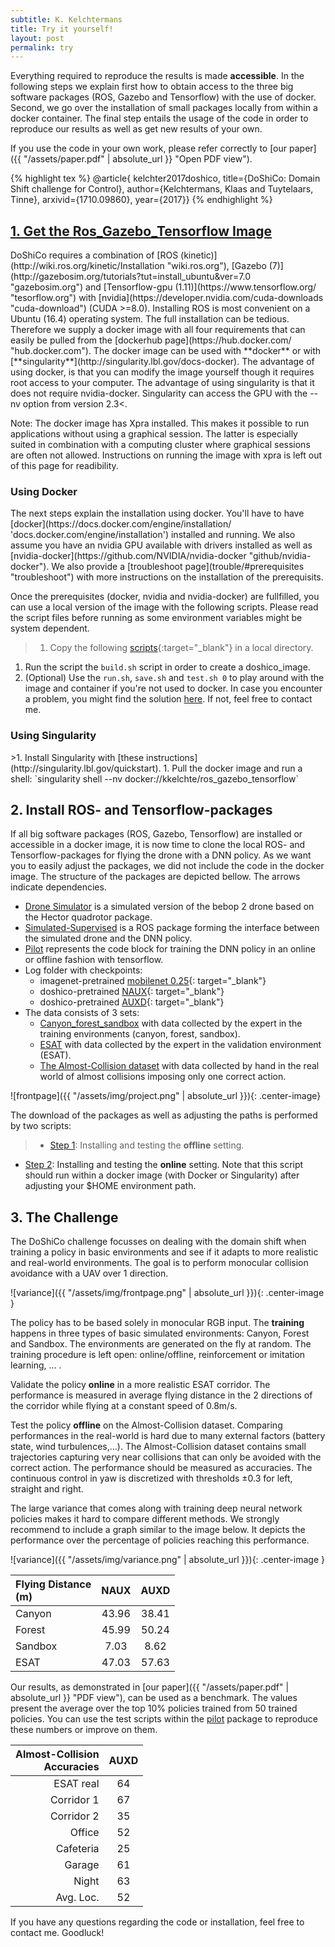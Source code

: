```yaml
---
subtitle: K. Kelchtermans
title: Try it yourself!
layout: post
permalink: try
---
```


Everything required to reproduce the results is made **accessible**. In the following steps we explain first how to obtain access to the three big software packages (ROS, Gazebo and Tensorflow) with the use of docker. Second, we go over the installation of small packages locally from within a docker container. The final step entails the usage of the code in order to reproduce our results as well as get new results of your own.

If you use the code in your own work, please refer correctly to [our paper]({{ "/assets/paper.pdf" | absolute_url }} "Open PDF view").

{% highlight tex %}
	@article{ kelchter2017doshico,
		title={DoShiCo: Domain Shift challenge for Control},
		author={Kelchtermans, Klaas and Tuytelaars, Tinne},
		arxivid={1710.09860},
		year={2017}}
{% endhighlight %}



<h2><a href="https://github.com/kkelchte/doshico/tree/master/assets/code" target="_blank">1. Get the Ros_Gazebo_Tensorflow Image</a></h2>
DoShiCo requires a combination of [ROS (kinetic)](http://wiki.ros.org/kinetic/Installation "wiki.ros.org"), [Gazebo (7)](http://gazebosim.org/tutorials?tut=install_ubuntu&ver=7.0 "gazebosim.org") and [Tensorflow-gpu (1.11)](https://www.tensorflow.org/ "tesorflow.org") with [nvidia](https://developer.nvidia.com/cuda-downloads "cuda-download") (CUDA >=8.0). Installing ROS is most convenient on a Ubuntu (16.4) operating system. The full installation can be tedious. Therefore we supply a docker image with all four requirements that can easily be pulled from the [dockerhub page](https://hub.docker.com/ "hub.docker.com"). 
The docker image can be used with **docker** or with [**singularity**](http://singularity.lbl.gov/docs-docker). The advantage of using docker, is that you can modify the image yourself though it requires root access to your computer. The advantage of using singularity is that it does not require nvidia-docker. Singularity can access the GPU with the --nv option from version 2.3<.

Note: The docker image has Xpra installed. This makes it possible to run applications without using a graphical session. The latter is especially suited in combination with a computing cluster where graphical sessions are often not allowed. Instructions on running the image with xpra is left out of this page for readibility.

<h3>Using Docker</h3>
The next steps explain the installation using docker. You'll have to have [docker](https://docs.docker.com/engine/installation/ 'docs.docker.com/engine/installation') installed and running. We also assume you have an nvidia GPU available with drivers installed as well as [nvidia-docker](https://github.com/NVIDIA/nvidia-docker "github/nvidia-docker"). We also provide a [troubleshoot page](trouble/#prerequisites "troubleshoot") with more instructions on the installation of the prerequisits.

Once the prerequisites (docker, nvidia and nvidia-docker) are fullfilled, you can use a local version of the image with the following scripts. Please read the script files before running as some environment variables might be system dependent.

>1. Copy the following [scripts](https://github.com/kkelchte/doshico/tree/master/assets/code "docker-scripts"){:target="_blank"} in a local directory.
1. Run the script the `build.sh` script in order to create a doshico_image.
1. (Optional) Use the `run.sh`, `save.sh` and `test.sh 0` to play around with the image and container if you're not used to docker. In case you encounter a problem, you might find the solution [here](troubleshoot.md "Troubleshoot page"). If not, feel free to contact me.

<h3>Using Singularity</h3>
>1. Install Singularity with [these instructions](http://singularity.lbl.gov/quickstart).
1. Pull the docker image and run a shell: `singularity shell --nv docker://kkelchte/ros_gazebo_tensorflow`

<h2>2. Install ROS- and Tensorflow-packages</h2>
If all big software packages (ROS, Gazebo, Tensorflow) are installed or accessible in a docker image, it is now time to clone the local ROS- and Tensorflow-packages for flying the drone with a DNN policy. As we want you to easily adjust the packages, we did not include the code in the docker image. The structure of the packages are depicted bellow. The arrows indicate dependencies.

* <a href="https://github.com/kkelchte/hector_quadrotor" target="_blank">Drone Simulator</a> is a simulated version of the bebop 2 drone based on the Hector quadrotor package.
* <a href="https://github.com/kkelchte/simulation_supervised" target="_blank">Simulated-Supervised</a> is a ROS package forming the interface between the simulated drone and the DNN policy.
* <a href="https://github.com/kkelchte/pilot" target="_blank">Pilot</a> represents the code block for training the DNN policy in an online or offline fashion with tensorflow. 
* Log folder with checkpoints:
	* imagenet-pretrained [mobilenet 0.25](https://homes.esat.kuleuven.be/~kkelchte/checkpoints/mobilenet_025.zip){: target="_blank"}
	* doshico-pretrained [NAUX](https://homes.esat.kuleuven.be/~kkelchte/checkpoints/naux.zip){: target="_blank"}
	* doshico-pretrained [AUXD](https://homes.esat.kuleuven.be/~kkelchte/checkpoints/auxd.zip){: target="_blank"}
* The data consists of 3 sets:
	* <a href="https://homes.esat.kuleuven.be/~kkelchte/data/pilot_data/canyon_forest_sandbox.zip" target="_blank">Canyon_forest_sandbox</a> with data collected by the expert in the training environments (canyon, forest, sandbox).
	* <a href="https://homes.esat.kuleuven.be/~kkelchte/data/pilot_data/esat.zip" target="_blank">ESAT</a> with data collected by the expert in the validation environment (ESAT).
	* <a href="https://homes.esat.kuleuven.be/~kkelchte/data/pilot_data/almost_collision_set.zip" target="_blank">The Almost-Collision dataset</a> with data collected by hand in the real world of almost collisions imposing only one correct action.

![frontpage]({{ "/assets/img/project.png" | absolute_url }}){: .center-image}

The download of the packages as well as adjusting the paths is performed by two scripts:

> * <a href="https://github.com/kkelchte/doshico/tree/master/assets/instructions/step_one.sh" target="_blank">Step 1</a>: Installing and testing the **offline** setting.
* <a href="https://github.com/kkelchte/pilot/blob/master/scripts/step_two.sh" target="_blank">Step 2</a>: Installing and testing the **online** setting. Note that this script should run within a docker image (with Docker or Singularity) after adjusting your $HOME environment path.

<h2>3. The Challenge</h2>
The DoShiCo challenge focusses on dealing with the domain shift when training a policy in basic environments and see if it adapts to more realistic and real-world environments. The goal is to perform monocular collision avoidance with a UAV over 1 direction.

![variance]({{ "/assets/img/frontpage.png" | absolute_url }}){: .center-image }

The policy has to be based solely in monocular RGB input. The **training** happens in three types of basic simulated environments: Canyon, Forest and Sandbox. The environments are generated on the fly at random. The training procedure is left open: online/offline, reinforcement or imitation learning, ... . 

Validate the policy **online** in a more realistic ESAT corridor. The performance is measured in average flying distance in the 2 directions of the corridor while flying at a constant speed of 0.8m/s.

Test the policy **offline** on the Almost-Collision dataset. Comparing performances in the real-world is hard due to many external factors (battery state, wind turbulences,...). The Almost-Collision dataset contains small trajectories capturing very near collisions that can only be avoided with the correct action. The performance should be measured as accuracies. The continuous control in  yaw  is  discretized  with thresholds ±0.3 for left, straight and right.

The large variance that comes along with training deep neural network policies makes it hard to compare different methods. We strongly recommend to include a graph similar to the image below. It depicts the performance over the percentage of policies reaching this performance.

![variance]({{ "/assets/img/variance.png" | absolute_url }}){: .center-image }


| Flying Distance <br/>(m) | NAUX   | AUXD  |
|:-------------|:-------:|:------:|
| Canyon       | 43.96  | 38.41 |
| Forest       | 45.99  | 50.24 |
| Sandbox      | 7.03   | 8.62  |
| ESAT         | 47.03  | 57.63 |

Our results, as demonstrated in [our paper]({{ "/assets/paper.pdf" | absolute_url }} "PDF view"), can be used as a benchmark. The values present the average over the top 10% policies trained from 50 trained policies. You can use the test scripts within the [pilot](https://github.com/kkelchte/pilot) package to reproduce these numbers or improve on them.

| Almost-Collision <br/> Accuracies | AUXD |
|------------:|:--------:|
| ESAT real | 64 |
| Corridor 1 | 67 |
| Corridor 2 | 35 |
| Office  |52 |
| Cafeteria | 25 |
| Garage | 61 |
| Night | 63 |
| Avg. Loc. | 52 |


If you have any questions regarding the code or installation, feel free to contact me. Goodluck!

